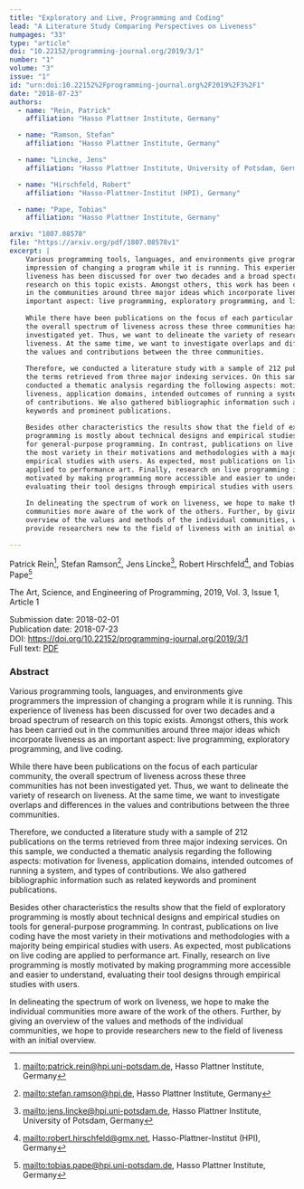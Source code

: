 ```yaml
---
title: "Exploratory and Live, Programming and Coding"
lead: "A Literature Study Comparing Perspectives on Liveness"
numpages: "33"
type: "article"
doi: "10.22152/programming-journal.org/2019/3/1"
number: "1"
volume: "3"
issue: "1"
id: "urn:doi:10.22152%2Fprogramming-journal.org%2F2019%2F3%2F1"
date: "2018-07-23"
authors: 
  - name: "Rein, Patrick"
    affiliation: "Hasso Plattner Institute, Germany"

  - name: "Ramson, Stefan"
    affiliation: "Hasso Plattner Institute, Germany"

  - name: "Lincke, Jens"
    affiliation: "Hasso Plattner Institute, University of Potsdam, Germany"

  - name: "Hirschfeld, Robert"
    affiliation: "Hasso-Plattner-Institut (HPI), Germany"

  - name: "Pape, Tobias"
    affiliation: "Hasso Plattner Institute, Germany"

arxiv: "1807.08578"
file: "https://arxiv.org/pdf/1807.08578v1"
excerpt: |
    Various programming tools, languages, and environments give programmers the
    impression of changing a program while it is running. This experience of
    liveness has been discussed for over two decades and a broad spectrum of
    research on this topic exists. Amongst others, this work has been carried out
    in the communities around three major ideas which incorporate liveness as an
    important aspect: live programming, exploratory programming, and live coding.
    
    While there have been publications on the focus of each particular community,
    the overall spectrum of liveness across these three communities has not been
    investigated yet. Thus, we want to delineate the variety of research on
    liveness. At the same time, we want to investigate overlaps and differences in
    the values and contributions between the three communities.
    
    Therefore, we conducted a literature study with a sample of 212 publications on
    the terms retrieved from three major indexing services. On this sample, we
    conducted a thematic analysis regarding the following aspects: motivation for
    liveness, application domains, intended outcomes of running a system, and types
    of contributions. We also gathered bibliographic information such as related
    keywords and prominent publications.
    
    Besides other characteristics the results show that the field of exploratory
    programming is mostly about technical designs and empirical studies on tools
    for general-purpose programming. In contrast, publications on live coding have
    the most variety in their motivations and methodologies with a majority being
    empirical studies with users. As expected, most publications on live coding are
    applied to performance art. Finally, research on live programming is mostly
    motivated by making programming more accessible and easier to understand,
    evaluating their tool designs through empirical studies with users.
    
    In delineating the spectrum of work on liveness, we hope to make the individual
    communities more aware of the work of the others. Further, by giving an
    overview of the values and methods of the individual communities, we hope to
    provide researchers new to the field of liveness with an initial overview.

---
```

Patrick Rein[^1], Stefan Ramson[^2], Jens Lincke[^3], Robert Hirschfeld[^4], and Tobias Pape[^5]

The Art, Science, and Engineering of Programming, 2019, Vol. 3, Issue 1, Article 1

Submission date: 2018-02-01  
Publication date: 2018-07-23  
DOI: <https://doi.org/10.22152/programming-journal.org/2019/3/1>  
Full text: [PDF](https://arxiv.org/pdf/1807.08578v1)  


### Abstract
Various programming tools, languages, and environments give programmers the
impression of changing a program while it is running. This experience of
liveness has been discussed for over two decades and a broad spectrum of
research on this topic exists. Amongst others, this work has been carried out
in the communities around three major ideas which incorporate liveness as an
important aspect: live programming, exploratory programming, and live coding.

While there have been publications on the focus of each particular community,
the overall spectrum of liveness across these three communities has not been
investigated yet. Thus, we want to delineate the variety of research on
liveness. At the same time, we want to investigate overlaps and differences in
the values and contributions between the three communities.

Therefore, we conducted a literature study with a sample of 212 publications on
the terms retrieved from three major indexing services. On this sample, we
conducted a thematic analysis regarding the following aspects: motivation for
liveness, application domains, intended outcomes of running a system, and types
of contributions. We also gathered bibliographic information such as related
keywords and prominent publications.

Besides other characteristics the results show that the field of exploratory
programming is mostly about technical designs and empirical studies on tools
for general-purpose programming. In contrast, publications on live coding have
the most variety in their motivations and methodologies with a majority being
empirical studies with users. As expected, most publications on live coding are
applied to performance art. Finally, research on live programming is mostly
motivated by making programming more accessible and easier to understand,
evaluating their tool designs through empirical studies with users.

In delineating the spectrum of work on liveness, we hope to make the individual
communities more aware of the work of the others. Further, by giving an
overview of the values and methods of the individual communities, we hope to
provide researchers new to the field of liveness with an initial overview.



[^1]: <mailto:patrick.rein@hpi.uni-potsdam.de>, Hasso Plattner Institute, Germany
[^2]: <mailto:stefan.ramson@hpi.de>, Hasso Plattner Institute, Germany
[^3]: <mailto:jens.lincke@hpi.uni-potsdam.de>, Hasso Plattner Institute, University of Potsdam, Germany
[^4]: <mailto:robert.hirschfeld@gmx.net>, Hasso-Plattner-Institut (HPI), Germany
[^5]: <mailto:tobias.pape@hpi.uni-potsdam.de>, Hasso Plattner Institute, Germany
